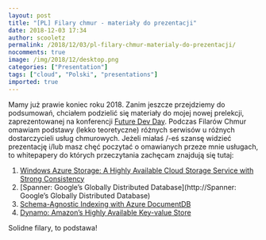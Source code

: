 ```yaml
---
layout: post
title: "[PL] Filary chmur - materiały do prezentacji"
date: 2018-12-03 17:34
author: scooletz
permalink: /2018/12/03/pl-filary-chmur-materialy-do-prezentacji/
nocomments: true
image: /img/2018/12/desktop.png
categories: ["Presentation"]
tags: ["cloud", "Polski", "presentations"]
imported: true
---
```


Mamy już prawie koniec roku 2018. Zanim jeszcze przejdziemy do podsumowań, chciałem podzielić się materiały do mojej nowej prelekcji, zaprezentowanej na konferencji [Future Dev Day](https://futuredevday.pl/). Podczas Filarów Chmur omawiam podstawy (lekko teoretyczne) różnych serwisów u różnych dostarczycieli usług chmurowych. Jeżeli miałaś /-eś szansę widzieć prezentację i/lub masz chęć poczytać o omawianych przeze mnie usługach, to whitepapery do których przeczytania zachęcam znajdują się tutaj:
1. [Windows Azure Storage: A Highly Available Cloud Storage Service with Strong Consistency](https://www.sigops.org/s/conferences/sosp/2011/current/2011-Cascais/11-calder-online.pdf)
1. [Spanner: Google’s Globally Distributed Database](http://Spanner: Google’s Globally Distributed Database)
1. [Schema-Agnostic Indexing with Azure DocumentDB](https://www.vldb.org/pvldb/vol8/p1668-shukla.pdf)
1. [Dynamo: Amazon’s Highly Available Key-value Store](https://www.allthingsdistributed.com/files/amazon-dynamo-sosp2007.pdf)

Solidne filary, to podstawa!

